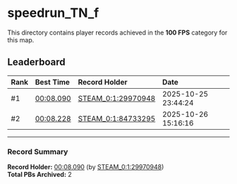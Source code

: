 # speedrun_TN_f

This directory contains player records achieved in the **100 FPS** category for this map.

## Leaderboard

| Rank | Best Time | Record Holder | Date                |
| :--- | :-------- | :------------ | :------------------ |
| #1   | [00:08.090](./00008090_STEAM_0_1_29970948_20251025-234424.zip) | [STEAM_0:1:29970948](https://speedrun16.com/profile/STEAM_0:1:29970948)   | 2025-10-25 23:44:24 |
| #2   | [00:08.228](./00008228_STEAM_0_1_84733295_20251026-151616.zip) | [STEAM_0:1:84733295](https://speedrun16.com/profile/STEAM_0:1:84733295)   | 2025-10-26 15:16:16 |

---

### Record Summary
**Record Holder:** [00:08.090](./00008090_STEAM_0_1_29970948_20251025-234424.zip) (by [STEAM_0:1:29970948](https://speedrun16.com/profile/STEAM_0:1:29970948))  
**Total PBs Archived:** 2